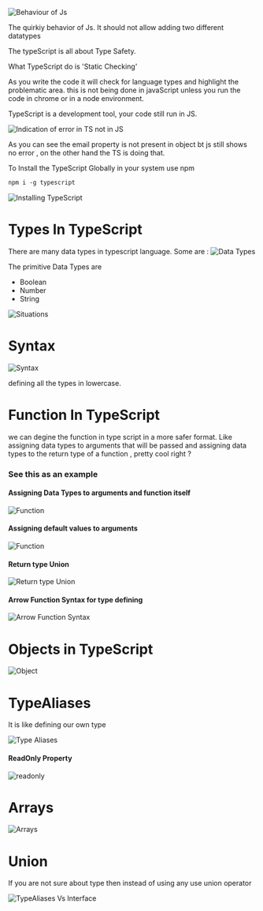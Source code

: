 ![Behaviour of Js](images/image.png)

The quirkiy behavior of Js. 
It should not allow adding two different datatypes

The typeScript is all about Type Safety.

What TypeScript do is 'Static Checking' 

As you write the code it will check for language types and highlight the problematic area. this is not being done in javaScript unless you run the code in chrome or in a node environment. 

TypeScript is a development tool, your code still run in JS.

![Indication of error in TS not in JS](images/image2.png)

As you can see the email property is not present in object bt js still shows no error , on the other hand the TS is doing that. 

To Install the TypeScript Globally in your system use npm 

```markdown
npm i -g typescript
```

![Installing TypeScript](images/image3.png)

# Types In TypeScript 

There are many data types in typescript language. Some are :
![Data Types](images/image4.png)

The primitive Data Types are 

- Boolean
- Number
- String

![Situations](images/image5.png)

# Syntax

![Syntax](images/image6.png)

defining all the types in lowercase.

# Function In TypeScript

we can degine the function in type script in a more safer format.
Like assigning data types to arguments that will be passed and assigning data types to the return type of a function , pretty cool right ? 

### See this as an example

#### Assigning Data Types to arguments and function itself
![Function](images/image7.png)

#### Assigning default values to arguments
![Function](images/image8.png)

#### Return type Union
![Return type Union](images/image9.png)

#### Arrow Function Syntax for type defining
![Arrow Function Syntax](images/image10.png)

# Objects in TypeScript 

![Object](images/image11.png)

# TypeAliases

It is like defining our own type 

![Type Aliases](images/image12.png)

#### ReadOnly Property 

![readonly](images/image13.png)

# Arrays 

![Arrays](images/image14.png)

# Union 

If you are not sure about type then instead of using any use union operator


![TypeAliases Vs Interface](images/image15.png)

